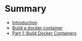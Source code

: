 # Summary

* [Introduction](README.md)
* [Build a docker container](chapter1.md)
* [Part 1: Build Docker Containers](part-1-build-docker-containers.md)

